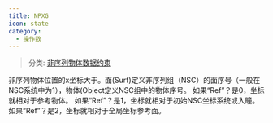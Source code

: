 ```yaml
---
title: NPXG
icon: state
category:
  - 操作数
---
```


> 分类: [非序列物体数据约束](/hb/operands/130/878/  "Zemax 操作数 非序列物体数据约束")

非序列物体位置的x坐标大于。面(Surf)定义非序列组（NSC）的面序号（一般在NSC系统中为1），物体(Object定义NSC组中的物体序号。 
如果“Ref”？是0，坐标就相对于参考物体。 
如果“Ref”？是1，坐标就相对于初始NSC坐标系统或入瞳。 
如果“Ref”？是2，坐标就相对于全局坐标参考面。